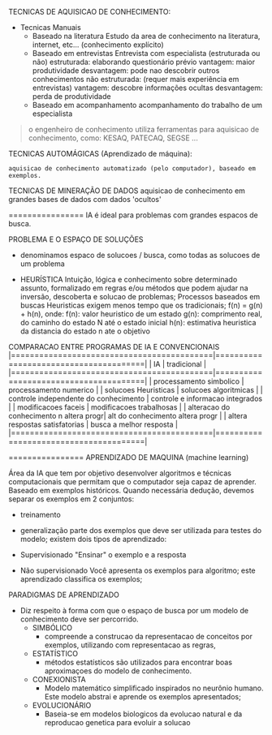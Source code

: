 TECNICAS DE AQUISICAO DE CONHECIMENTO:

* Tecnicas Manuais
    * Baseado na literatura
        Estudo da area de conhecimento na literatura, internet, etc... (conhecimento explícito)
    * Baseado em entrevistas
        Entrevista com especialista (estruturada ou não)
            estruturada: elaborando questionário prévio
                vantagem: maior produtividade
                desvantagem: pode nao descobrir outros conhecimentos
            não estruturada: (requer mais experiência em entrevistas)
                vantagem: descobre informações ocultas
                desvantagem: perda de produtividade
    * Baseado em acompanhamento
        acompanhamento do trabalho de um especialista

>  o engenheiro de conhecimento utiliza ferramentas para aquisicao de conhecimento, como:
> KESAQ, PATECAQ, SEGSE ...

TECNICAS AUTOMÁGICAS (Aprendizado de máquina):

    aquisicao de conhecimento automatizado (pelo computador), baseado em exemplos.

TECNICAS DE MINERAÇÃO DE DADOS
    aquisicao de conhecimento em grandes bases de dados com dados 'ocultos'

================
IA é ideal para problemas com grandes espacos de busca.

PROBLEMA E O ESPAÇO DE SOLUÇÕES

* denominamos espaco de solucoes / busca, como todas as solucoes de um problema

* HEURÍSTICA
    Intuição, lógica e conhecimento sobre determinado assunto, formalizado em regras e/ou métodos que podem ajudar na inversão, descoberta e solucao de problemas;
    Processos baseados em buscas Heuristicas exigem menos tempo que os tradicionais;
    f(n) = g(n) + h(n), onde:
    f(n): valor heuristico de um estado
    g(n): comprimento real, do caminho do estado N até o estado inicial
    h(n): estimativa heuristica da distancia do estado n ate o objetivo

COMPARACAO ENTRE PROGRAMAS DE IA E CONVENCIONAIS
|===========================================|=======================================|
|                   IA                      |               tradicional             |
|===========================================|=======================================|
|   processamento simbolico                 |   processamento numerico              |
|   solucoes Heuristicas                    |   solucoes algoritmicas               |
|   controle independente do conhecimento   |   controle e informacao integrados    |
|   modificacoes faceis                     |   modificacoes trabalhosas            |
|   alteracao do conhecimento n altera progr|   alt do conhecimento altera progr    |
|   altera respostas satisfatorias          |   busca a melhor resposta             |
|===========================================|=======================================|

================
APRENDIZADO DE MAQUINA (machine learning)

Área da IA que tem por objetivo desenvolver algoritmos e técnicas computacionais que permitam que o computador seja capaz de aprender.
Baseado em exemplos históricos. Quando necessária dedução, devemos separar os exemplos em 2 conjuntos:
* treinamento
* generalização
parte dos exemplos que deve ser utilizada para testes do modelo; existem dois tipos de aprendizado:
* Supervisionado
    "Ensinar" o exemplo e a resposta

* Não supervisionado
    Você apresenta os exemplos para algoritmo; este aprendizado classifica os exemplos;

PARADIGMAS DE APRENDIZADO

* Diz respeito à forma com que o espaço de busca por um modelo de conhecimento deve ser percorrido.
    * SIMBÓLICO
        * compreende a construcao da representacao de conceitos por exemplos, utilizando com representacao as regras,
    * ESTATÍSTICO
        * métodos estatísticos são utilizados para encontrar boas aproximaçoes do modelo de conhecimento.
    * CONEXIONISTA
        * Modelo matemático simplificado inspirados no neurônio humano. Este modelo abstrai e aprende os exemplos apresentados;
    * EVOLUCIONÁRIO
        * Baseia-se em modelos biologicos da evolucao natural e da reproducao genetica para evoluir a solucao

